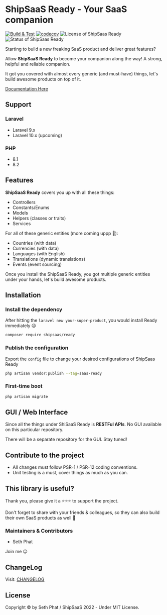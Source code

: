 # ShipSaaS Ready - Your SaaS companion

[![Build & Test](https://github.com/shipsaas/ready/actions/workflows/build.yml/badge.svg)](https://github.com/shipsaas/ready/actions/workflows/build.yml)
[![codecov](https://codecov.io/gh/shipsaas/ready/branch/main/graph/badge.svg?token=9GZ7DKTBIJ)](https://codecov.io/gh/shipsaas/ready)
![License of ShipSaas Ready](https://img.shields.io/github/license/shipsaas/ready)
![Status of ShipSaas Ready](https://img.shields.io/badge/Status-WIP%2FIn--development-yellow)

Starting to build a new freaking SaaS product and deliver great features? 

Allow **ShipSaaS Ready** to become your companion along the way! A strong, helpful and reliable companion.

It got you covered with almost every generic (and must-have) things, let's build awesome products on top of it.

[Documentation Here](https://phattranminh96.gitbook.io/shipsaas-ready/)

## Support

### Laravel
- Laravel 9.x
- Laravel 10.x (upcoming)

### PHP

- 8.1
- 8.2

## Features

**ShipSaaS Ready** covers you up with all these things:

- Controllers
- Constants/Enums
- Models
- Helpers (classes or traits)
- Services

For all of these generic entities (more coming uppp 🥳):

- Countries (with data)
- Currencies (with data)
- Languages (with English)
- Translations (dynamic translations)
- Events (event sourcing)

Once you install the ShipSaaS Ready, you got multiple generic entities under your hands, let's build awesome products.

## Installation

### Install the dependency

After hitting the `laravel new your-super-product`, you would install Ready immediately :wink:

```bash
composer require shipsaas/ready
```

### Publish the configuration

Export the `config` file to change your desired configurations of ShipSaas Ready

```bash
php artisan vendor:publish --tag=saas-ready
```

### First-time boot

```bash
php artisan migrate
```

## GUI / Web Interface

Since all the things under ShiSaaS Ready is **RESTFul APIs**. No GUI available on this particular repository.

There will be a separate repository for the GUI. Stay tuned!

## Contribute to the project

- All changes must follow PSR-1 / PSR-12 coding conventions.
- Unit testing is a must, cover things as much as you can.

## This library is useful?

Thank you, please give it a ⭐️⭐️⭐️ to support the project.

Don't forget to share with your friends & colleagues, so they can also build their own SaaS products as well 🚀

### Maintainers & Contributors

- Seth Phat

Join me :wink:

## ChangeLog

Visit: [CHANGELOG](./CHANGELOG.md)

## License

Copyright &copy; by Seth Phat / ShipSaaS 2022 - Under MIT License.
